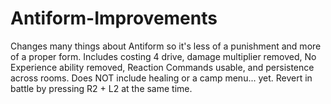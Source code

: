 # Antiform-Improvements
Changes many things about Antiform so it's less of a punishment and more of a proper form. Includes costing 4 drive, damage multiplier removed, No Experience ability removed, Reaction Commands usable, and persistence across rooms. Does NOT include healing or a camp menu... yet. Revert in battle by pressing R2 + L2 at the same time.
